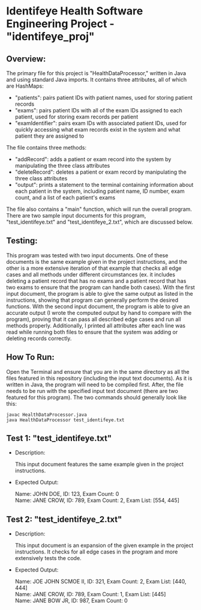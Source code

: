 # Identifeye Health Software Engineering Project - "identifeye_proj" 
  ## Overview:
  The primary file for this project is "HealthDataProcessor," written in Java and using standard Java imports. It contains three attributes, all of which are HashMaps: 
  
  
  - "patients": pairs patient IDs with patient names, used for storing patient records
  - "exams": pairs patient IDs with all of the exam IDs assigned to each patient, used for storing exam records per patient 
  - "examIdentifier": pairs exam IDs with associated patient IDs, used for quickly accessing what exam records exist in the system and what patient they are assigned to
  
  The file contains three methods: 
  
  - "addRecord": adds a patient or exam record into the system by manipulating the three class attributes
  - "deleteRecord": deletes a patient or exam record by manipulating the three class attributes 
  - "output": prints a statement to the terminal containing information about each patient in the system, including patient name, ID number, exam count, and a list of each patient's exams
  
  The file also contains a "main" function, which will run the overall program. There are two sample input documents for this program, "test_identifeye.txt" and "test_identifeye_2.txt", which are discussed below.
  ## Testing: 
 This program was tested with two input documents. One of these documents is the same example given in the project instructions, and the other is a more extensive iteration of that example that checks all edge cases and all methods under different circumstances (ex. it includes deleting a patient record that has no exams and a patient record that has two exams to ensure that the program can handle both cases). 
  With the first input document, the program is able to give the same output as listed in the instructions, showing that program can generally perform the desired functions. With the second input document, the 
  program is able to give an accurate output (I wrote the computed output by hand to compare with the program), proving that it can pass all described edge cases and run all methods properly. Additionally, 
  I printed all attributes after each line was read while running both files to ensure that the system was adding or deleting records correctly. 
  ## How To Run:  
  Open the Terminal and ensure that you are in the same directory as all the files featured in this repository (including the input text documents). As it is written in Java, the program will need to be compiled first. 
After, the file needs to be run with the specified input text document (there are two featured for this program). The two commands should generally look like this: 

    javac HealthDataProcessor.java
    java HealthDataProcessor test_identifeye.txt
  
  ## Test 1: "test_identifeye.txt"  
  - Description:  
  
    This input document features the same example given in the project instructions.
  - Expected Output: 
  
  
    Name: JOHN DOE, ID: 123, Exam Count: 0<br>
    Name: JANE CROW, ID: 789, Exam Count: 2, Exam List: [554, 445]
  ## Test 2: "test_identifeye_2.txt" 
  - Description: 
  
    This input document is an expansion of the given example in the project instructions. It checks for all edge cases in the program and more extensively tests the code.
  - Expected Output: 
  
    Name: JOE JOHN SCMOE II, ID: 321, Exam Count: 2, Exam List: [440, 444]<br>
    Name: JANE CROW, ID: 789, Exam Count: 1, Exam List: [445]<br>
    Name: JANE BOW JR, ID: 987, Exam Count: 0
